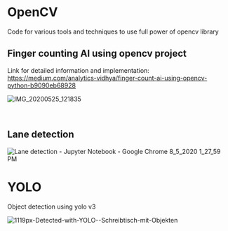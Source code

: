 # OpenCV 

Code for various tools and techniques to use full power of opencv library 

## Finger counting AI using opencv project
Link for detailed information and implementation: https://medium.com/analytics-vidhya/finger-count-ai-using-opencv-python-b9090eb68928

![IMG_20200525_121835](https://user-images.githubusercontent.com/64481847/82819375-e965ec80-9ebd-11ea-8e9b-6f0dc38614cb.jpg)

<br>

## Lane detection

![Lane detection - Jupyter Notebook - Google Chrome 8_5_2020 1_27_59 PM](https://user-images.githubusercontent.com/64481847/89387051-94e1b780-d71f-11ea-82eb-f2dab524278f.png)


# YOLO 

Object detection using yolo v3

![1119px-Detected-with-YOLO--Schreibtisch-mit-Objekten](https://user-images.githubusercontent.com/64481847/83357895-fc306380-a38c-11ea-8498-8e39487e4695.jpg)
